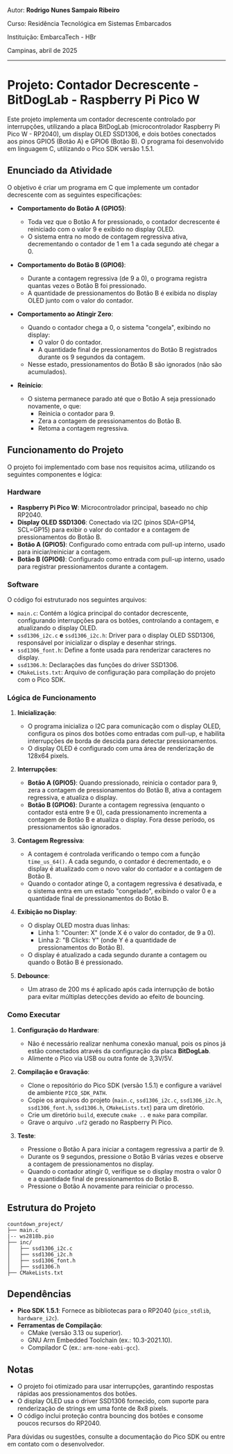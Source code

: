 Autor: **Rodrigo Nunes Sampaio Ribeiro**

Curso: Residência Tecnológica em Sistemas Embarcados

Instituição: EmbarcaTech - HBr

Campinas, abril de 2025

---

# Projeto: Contador Decrescente - BitDogLab - Raspberry Pi Pico W

Este projeto implementa um contador decrescente controlado por interrupções, utilizando a placa BitDogLab (microcontrolador Raspberry Pi Pico W - RP2040), um display OLED SSD1306, e dois botões conectados aos pinos GPIO5 (Botão A) e GPIO6 (Botão B). O programa foi desenvolvido em linguagem C, utilizando o Pico SDK versão 1.5.1.

## Enunciado da Atividade

O objetivo é criar um programa em C que implemente um contador decrescente com as seguintes especificações:

- **Comportamento do Botão A (GPIO5)**:

  - Toda vez que o Botão A for pressionado, o contador decrescente é reiniciado com o valor 9 e exibido no display OLED.
  - O sistema entra no modo de contagem regressiva ativa, decrementando o contador de 1 em 1 a cada segundo até chegar a 0.

- **Comportamento do Botão B (GPIO6)**:

  - Durante a contagem regressiva (de 9 a 0), o programa registra quantas vezes o Botão B foi pressionado.
  - A quantidade de pressionamentos do Botão B é exibida no display OLED junto com o valor do contador.

- **Comportamento ao Atingir Zero**:

  - Quando o contador chega a 0, o sistema "congela", exibindo no display:
    - O valor 0 do contador.
    - A quantidade final de pressionamentos do Botão B registrados durante os 9 segundos da contagem.
  - Nesse estado, pressionamentos do Botão B são ignorados (não são acumulados).

- **Reinício**:

  - O sistema permanece parado até que o Botão A seja pressionado novamente, o que:
    - Reinicia o contador para 9.
    - Zera a contagem de pressionamentos do Botão B.
    - Retoma a contagem regressiva.

## Funcionamento do Projeto

O projeto foi implementado com base nos requisitos acima, utilizando os seguintes componentes e lógica:

### Hardware

- **Raspberry Pi Pico W**: Microcontrolador principal, baseado no chip RP2040.
- **Display OLED SSD1306**: Conectado via I2C (pinos SDA=GP14, SCL=GP15) para exibir o valor do contador e a contagem de pressionamentos do Botão B.
- **Botão A (GPIO5)**: Configurado como entrada com pull-up interno, usado para iniciar/reiniciar a contagem.
- **Botão B (GPIO6)**: Configurado como entrada com pull-up interno, usado para registrar pressionamentos durante a contagem.

### Software

O código foi estruturado nos seguintes arquivos:

- `main.c`: Contém a lógica principal do contador decrescente, configurando interrupções para os botões, controlando a contagem, e atualizando o display OLED.
- `ssd1306_i2c.c` **e** `ssd1306_i2c.h`: Driver para o display OLED SSD1306, responsável por inicializar o display e desenhar strings.
- `ssd1306_font.h`: Define a fonte usada para renderizar caracteres no display.
- `ssd1306.h`: Declarações das funções do driver SSD1306.
- `CMakeLists.txt`: Arquivo de configuração para compilação do projeto com o Pico SDK.

### Lógica de Funcionamento

1. **Inicialização**:

   - O programa inicializa o I2C para comunicação com o display OLED, configura os pinos dos botões como entradas com pull-up, e habilita interrupções de borda de descida para detectar pressionamentos.
   - O display OLED é configurado com uma área de renderização de 128x64 pixels.

2. **Interrupções**:

   - **Botão A (GPIO5)**: Quando pressionado, reinicia o contador para 9, zera a contagem de pressionamentos do Botão B, ativa a contagem regressiva, e atualiza o display.
   - **Botão B (GPIO6)**: Durante a contagem regressiva (enquanto o contador está entre 9 e 0), cada pressionamento incrementa a contagem de Botão B e atualiza o display. Fora desse período, os pressionamentos são ignorados.

3. **Contagem Regressiva**:

   - A contagem é controlada verificando o tempo com a função `time_us_64()`. A cada segundo, o contador é decrementado, e o display é atualizado com o novo valor do contador e a contagem de Botão B.
   - Quando o contador atinge 0, a contagem regressiva é desativada, e o sistema entra em um estado "congelado", exibindo o valor 0 e a quantidade final de pressionamentos do Botão B.

4. **Exibição no Display**:

   - O display OLED mostra duas linhas:
     - Linha 1: "Counter: X" (onde X é o valor do contador, de 9 a 0).
     - Linha 2: "B Clicks: Y" (onde Y é a quantidade de pressionamentos do Botão B).
   - O display é atualizado a cada segundo durante a contagem ou quando o Botão B é pressionado.

5. **Debounce**:

   - Um atraso de 200 ms é aplicado após cada interrupção de botão para evitar múltiplas detecções devido ao efeito de bouncing.

### Como Executar

1. **Configuração do Hardware**:

   - Não é necessário realizar nenhuma conexão manual, pois os pinos já estão conectados através da configuração da placa **BitDogLab**.
   - Alimente o Pico via USB ou outra fonte de 3,3V/5V.

2. **Compilação e Gravação**:

   - Clone o repositório do Pico SDK (versão 1.5.1) e configure a variável de ambiente `PICO_SDK_PATH`.
   - Copie os arquivos do projeto (`main.c`, `ssd1306_i2c.c`, `ssd1306_i2c.h`, `ssd1306_font.h`, `ssd1306.h`, `CMakeLists.txt`) para um diretório.
   - Crie um diretório `build`, execute `cmake ..` e `make` para compilar.
   - Grave o arquivo `.uf2` gerado no Raspberry Pi Pico.

3. **Teste**:

   - Pressione o Botão A para iniciar a contagem regressiva a partir de 9.
   - Durante os 9 segundos, pressione o Botão B várias vezes e observe a contagem de pressionamentos no display.
   - Quando o contador atingir 0, verifique se o display mostra o valor 0 e a quantidade final de pressionamentos do Botão B.
   - Pressione o Botão A novamente para reiniciar o processo.

## Estrutura do Projeto

```
countdown_project/
├── main.c
|-- ws2818b.pio
├── inc/
│   ├── ssd1306_i2c.c
│   ├── ssd1306_i2c.h
│   ├── ssd1306_font.h
│   ├── ssd1306.h
├── CMakeLists.txt
```

## Dependências

- **Pico SDK 1.5.1**: Fornece as bibliotecas para o RP2040 (`pico_stdlib`, `hardware_i2c`).
- **Ferramentas de Compilação**:
  - CMake (versão 3.13 ou superior).
  - GNU Arm Embedded Toolchain (ex.: 10.3-2021.10).
  - Compilador C (ex.: `arm-none-eabi-gcc`).

## Notas

- O projeto foi otimizado para usar interrupções, garantindo respostas rápidas aos pressionamentos dos botões.
- O display OLED usa o driver SSD1306 fornecido, com suporte para renderização de strings em uma fonte de 8x8 pixels.
- O código inclui proteção contra bouncing dos botões e consome poucos recursos do RP2040.

Para dúvidas ou sugestões, consulte a documentação do Pico SDK ou entre em contato com o desenvolvedor.

